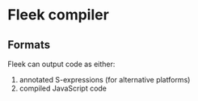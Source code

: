 # Fleek compiler

## Formats

Fleek can output code as either:

1. annotated S-expressions (for alternative platforms)
2. compiled JavaScript code
